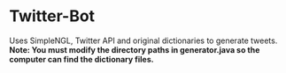 # Twitter-Bot
Uses SimpleNGL, Twitter API and original dictionaries to generate tweets. 
**Note: You must modify the directory paths in generator.java so the computer can find the dictionary files.**
